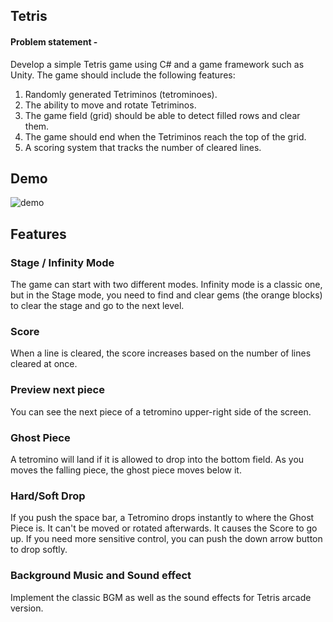 ## Tetris
#### Problem statement - 
Develop a simple Tetris game using C# and a game framework such as Unity. The
game should include the following features:
1. Randomly generated Tetriminos (tetrominoes).
2. The ability to move and rotate Tetriminos.
3. The game field (grid) should be able to detect filled rows and clear them.
4. The game should end when the Tetriminos reach the top of the grid.
5. A scoring system that tracks the number of cleared lines.

## Demo
![demo]

[demo]: screenshots/demo.gif


## Features
### Stage / Infinity Mode
The game can start with two different modes. Infinity mode is a classic one, but in the Stage mode, you need to find and clear gems (the orange blocks) to clear the stage and go to the next level.

### Score
When a line is cleared, the score increases based on the number of lines cleared at once. 

### Preview next piece
You can see the next piece of a tetromino upper-right side of the screen.

### Ghost Piece
A tetromino will land if it is allowed to drop into the bottom field. As you moves the falling piece, the ghost piece moves below it.

### Hard/Soft Drop
If you push the space bar, a Tetromino drops instantly to where the Ghost Piece is. It can't be moved or rotated afterwards. It causes the Score to go up. If you need more sensitive control, you can push the down arrow button to drop softly.

### Background Music and Sound effect
Implement the classic BGM as well as the sound effects for Tetris arcade version.

